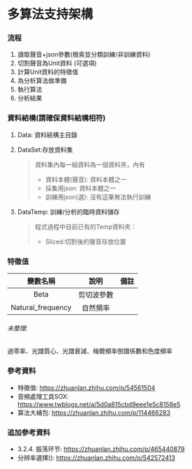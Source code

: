 # 多算法支持架構

### 流程

1. 讀取聲音+json參數(檢索並分類訓練/非訓練資料)
2. 切割聲音為Unit資料 (可選項)
3. 計算Unit資料的特徵值
4. 為分析算法做準備
5. 執行算法
6. 分析結果

### 資料結構(請確保資料結構相符)

1. Data: 資料結構主目錄
2. DataSet:存放資料集

   > 資料集內每一組資料為一個資料夾，內有
   >
   > * 資料本體(聲音): 資料本體之一
   > * 採集用json: 資料本體之一
   > * 訓練用json(選): 沒有這筆無法執行訓練
   >
3. DataTemp: 訓練/分析的臨時資料儲存

   > 程式過程中目前已有的Temp資料夾：
   >
   > * Sliced:切割後的聲音存放位置
   >

### 特徵值


|     變數名稱     |    說明    | 備註 |
| :---------------: | :--------: | :--: |
|       Beta       | 剪切波參數 |      |
| Natural_frequency |  自然頻率  |      |

###### 未整理:

過零率、光譜質心、光譜衰減、梅爾頻率倒譜係數和色度頻率

### 參考資料

* 特徵值: https://zhuanlan.zhihu.com/p/54561504
* 音頻處理工具SOX: https://www.twblogs.net/a/5d0a815cbd9eee1e5c8158e5
* 算法大補包: https://zhuanlan.zhihu.com/p/114466283

### 追加參考資料

* 3.2.4. 振荡环节: https://zhuanlan.zhihu.com/p/465440879
* 分辨率選擇(): https://zhuanlan.zhihu.com/p/542572413
